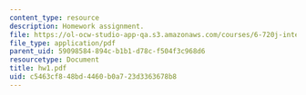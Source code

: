 ```yaml
---
content_type: resource
description: Homework assignment.
file: https://ol-ocw-studio-app-qa.s3.amazonaws.com/courses/6-720j-integrated-microelectronic-devices-spring-2007/c5463cf848bd4460b0a723d3363678b8_hw1.pdf
file_type: application/pdf
parent_uid: 59098584-894c-b1b1-d78c-f504f3c968d6
resourcetype: Document
title: hw1.pdf
uid: c5463cf8-48bd-4460-b0a7-23d3363678b8
---
```

